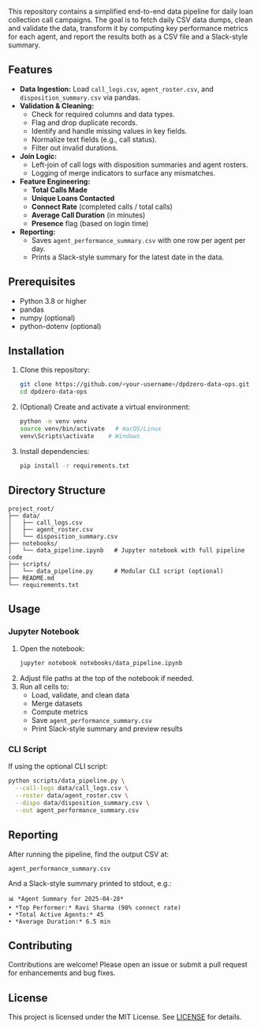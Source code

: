 This repository contains a simplified end-to-end data pipeline for daily loan collection call campaigns. The goal is to fetch daily CSV data dumps, clean and validate the data, transform it by computing key performance metrics for each agent, and report the results both as a CSV file and a Slack-style summary.

## Features
- **Data Ingestion:** Load `call_logs.csv`, `agent_roster.csv`, and `disposition_summary.csv` via pandas.
- **Validation & Cleaning:**
  - Check for required columns and data types.
  - Flag and drop duplicate records.
  - Identify and handle missing values in key fields.
  - Normalize text fields (e.g., call status).
  - Filter out invalid durations.
- **Join Logic:**
  - Left-join of call logs with disposition summaries and agent rosters.
  - Logging of merge indicators to surface any mismatches.
- **Feature Engineering:**
  - **Total Calls Made**
  - **Unique Loans Contacted**
  - **Connect Rate** (completed calls / total calls)
  - **Average Call Duration** (in minutes)
  - **Presence** flag (based on login time)
- **Reporting:**
  - Saves `agent_performance_summary.csv` with one row per agent per day.
  - Prints a Slack-style summary for the latest date in the data.

## Prerequisites
- Python 3.8 or higher
- pandas
- numpy (optional)
- python-dotenv (optional)

## Installation
1. Clone this repository:
   ```bash
   git clone https://github.com/<your-username>/dpdzero-data-ops.git
   cd dpdzero-data-ops
   ```
2. (Optional) Create and activate a virtual environment:
   ```bash
   python -m venv venv
   source venv/bin/activate   # macOS/Linux
   venv\Scripts\activate    # Windows
   ```
3. Install dependencies:
   ```bash
   pip install -r requirements.txt
   ```

## Directory Structure
```
project_root/
├── data/
│   ├── call_logs.csv
│   ├── agent_roster.csv
│   └── disposition_summary.csv
├── notebooks/
│   └── data_pipeline.ipynb   # Jupyter notebook with full pipeline code
├── scripts/
│   └── data_pipeline.py      # Modular CLI script (optional)
├── README.md
└── requirements.txt
```

## Usage
### Jupyter Notebook
1. Open the notebook:
   ```bash
   jupyter notebook notebooks/data_pipeline.ipynb
   ```
2. Adjust file paths at the top of the notebook if needed.
3. Run all cells to:
   - Load, validate, and clean data
   - Merge datasets
   - Compute metrics
   - Save `agent_performance_summary.csv`
   - Print Slack-style summary and preview results

### CLI Script
If using the optional CLI script:
```bash
python scripts/data_pipeline.py \
  --call-logs data/call_logs.csv \
  --roster data/agent_roster.csv \
  --dispo data/disposition_summary.csv \
  --out agent_performance_summary.csv
```

## Reporting
After running the pipeline, find the output CSV at:
```
agent_performance_summary.csv
```
And a Slack-style summary printed to stdout, e.g.:
```
📊 *Agent Summary for 2025-04-28*
• *Top Performer:* Ravi Sharma (98% connect rate)
• *Total Active Agents:* 45
• *Average Duration:* 6.5 min
```

## Contributing
Contributions are welcome! Please open an issue or submit a pull request for enhancements and bug fixes.

## License
This project is licensed under the MIT License. See [LICENSE](LICENSE) for details.

